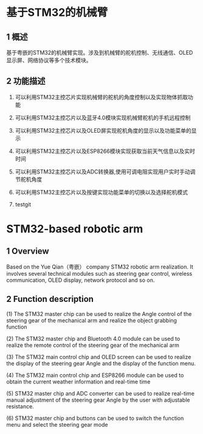 # 基于STM32的机械臂

## 1 概述

基于粤嵌的STM32的机械臂实现。涉及到机械臂的舵机控制、无线通信、OLED显示屏、网络协议等多个技术模块。

## 2 功能描述

1. 可以利用STM32主控芯片实现机械臂的舵机的角度控制以及实现物体抓取功能

2. 可以利用STM32主控芯片以及蓝牙4.0模块实现机械臂舵机的手机远程控制

3. 可以利用STM32主控芯片以及OLED屏实现舵机角度的显示以及功能菜单的显示

4. 可以利用STM32主控芯片以及ESP8266模块实现获取当前天气信息以及实时时间

5. 可以利用STM32主控芯片以及ADC转换器,使用可调电阻实现用户实时手动调节舵机角度

6. 可以利用STM32主控芯片以及按键实现功能菜单的切换以及选择舵机模式

7. testgit


# STM32-based robotic arm

## 1 Overview 

Based on the Yue Qian（粤嵌） company STM32 robotic arm realization. It involves several technical modules such as steering gear control, wireless communication, OLED display, network protocol and so on.

## 2 Function description 

(1) The STM32 master chip can be used to realize the Angle control of the steering gear of the mechanical arm and realize the object grabbing function 

(2) The STM32 master chip and Bluetooth 4.0 module can be used to realize the remote control of the steering gear of the mechanical arm 

(3) The STM32 main control chip and OLED screen can be used to realize the display of the steering gear Angle and the display of the function menu. 

(4) The STM32 main control chip and ESP8266 module can be used to obtain the current weather information and real-time time 

(5) STM32 master chip and ADC converter can be used to realize real-time manual adjustment of the steering gear Angle by the user with adjustable resistance. 

(6) STM32 master chip and buttons can be used to switch the function menu and select the steering gear mode
